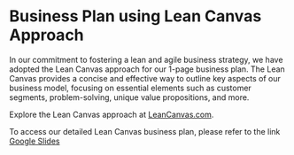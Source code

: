 # Business Plan using Lean Canvas Approach

In our commitment to fostering a lean and agile business strategy, we have adopted the Lean Canvas approach for our 1-page business plan. The Lean Canvas provides a concise and effective way to outline key aspects of our business model, focusing on essential elements such as customer segments, problem-solving, unique value propositions, and more.

Explore the Lean Canvas approach at [LeanCanvas.com](https://www.leancanvas.com/).

To access our detailed Lean Canvas business plan, please refer to the link [Google Slides](https://docs.google.com/presentation/d/1eeWWr67fjLahT_7fkrChziGbmbBLxCePPveigeXRZqs/edit?usp=sharing)
